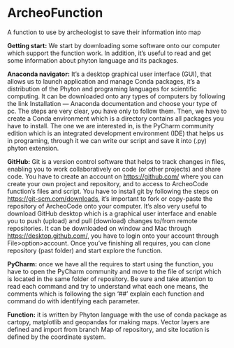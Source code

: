 # ArcheoFunction
A function to use by archeologist to save their information into map 

**Getting start:** 
We start by downloading some software onto our computer which support the function work. 
In addition, it’s useful to read and get some information about phyton language and its packages. 


**Anaconda navigator:** It’s a desktop graphical user interface (GUI), that allows us to launch application 
and manage Conda packages, it’s a distribution of the Phyton and programing languages for scientific computing. 
It can be downloaded onto any types of computers by following the link Installation — Anaconda documentation and 
choose your type of pc. The steps are very clear, you have only to follow them. Then, we have to create a 
Conda environment which is a directory contains all packages you have to install. The one we are interested in,
is the PyCharm community edition which is an integrated development environment (IDE) that helps us in programing,
through it we can write our script and save it into (.py) phyton extension. 

**GitHub:** Git is a version control software that helps to track changes in files,
enabling you to work collaboratively on code (or other projects) and share code.
You have to create an account on https://github.com/ where you can create your own project and repository, 
and to access to ArcheoCode function’s files and script. 
You have to install git by following the steps on https://git-scm.com/downloads, 
it’s important to fork or copy-paste the repository of ArcheoCode onto your computer. It’s also very useful to
download GitHub desktop which is a graphical user interface and enable you to push (upload) and pull (download) 
changes to/from remote repositories. It can be downloaded on window and Mac through https://desktop.github.com/,
you have to login onto your account through File>option>account. Once you’ve finishing all requires, 
you can clone repository (past folder) and start explore the function. 

**PyCharm:**
once we have all the requires to start using the function, you have to open the PyCharm community 
and move to the file of script which is located in the same folder of repository. Be sure and take attention to 
read each command and try to understand what each one means, the comments which is following the sign ‘##’ explain
each function and command do with identifying each parameter.

**Function:** it is written by Phyton language with the use of conda package as cartopy,
matplotlib and geopandas for making maps. Vector layers are defined and import from branch Map of repository,
and site location is defined by the coordinate system. 